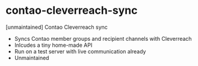 # contao-cleverreach-sync
[unmaintained] Contao Cleverreach sync

* Syncs Contao member groups and recipient channels with Cleverreach
* Inlcudes a tiny home-made API
* Run on a test server with live communication already
* Unmaintained 
